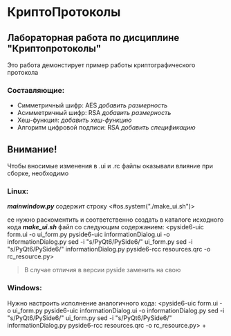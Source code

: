 # КриптоПротоколы
## Лабораторная работа по дисциплине "Криптопротоколы"
Это работа демонстирует пример работы криптографического протокола
### Составляющие:
- Симметричный шифр: AES *добавить размерность*
- Асимметричный шифр: RSA *добавить размерность*
- Хеш-функция: *добавить хеш-функцию*
- Алгоритм цифровой подписи: RSA *добавить спецификацию*


## Внимание!
Чтобы вносимые изменения в .ui и .rc файлы оказывали влияние при сборке, необходимо
### Linux:
***mainwindow.py*** содержит строку
<#os.system("./make_ui.sh")>

ее нужно раскоментить и соответственно создать в каталоге исходного кода ***make_ui.sh*** файл со следующим содержанием:
<pyside6-uic form.ui -o ui_form.py
pyside6-uic informationDialog.ui -o informationDialog.py
sed -i "s/PyQt6/PySide6/" ui_form.py
sed -i "s/PyQt6/PySide6/" informationDialog.py
pyside6-rcc resources.qrc -o rc_resource.py>

> В случае отличия в версии pyside заменить на свою

### Windows:
Нужно настроить исполнение аналогичного кода:
<pyside6-uic form.ui -o ui_form.py
pyside6-uic informationDialog.ui -o informationDialog.py
sed -i "s/PyQt6/PySide6/" ui_form.py
sed -i "s/PyQt6/PySide6/" informationDialog.py
pyside6-rcc resources.qrc -o rc_resource.py>
+
